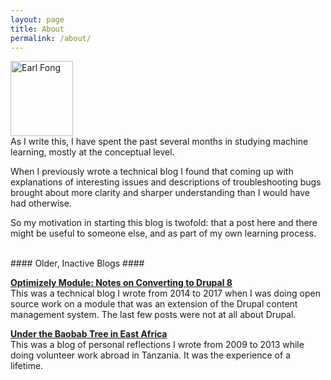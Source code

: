 ```yaml
---
layout: page
title: About
permalink: /about/
---
```


<image src="{{ site.url}}/images/earl-monkish.jpg" alt="Earl Fong" height="120em" width="100em" />
<br />
As I write this, I have spent the past several months in studying machine learning, mostly at the conceptual level.

When I previously wrote a technical blog I found that coming up with explanations of interesting issues
and descriptions of troubleshooting bugs brought about more clarity and sharper understanding than I would have
had otherwise.

So my motivation in starting this blog is twofold: that a post here and there might be useful to someone else, and 
as part of my own learning process.

<br />
#### Older, Inactive Blogs ####

 **[Optimizely Module: Notes on Converting to Drupal 8](https://optimizely-to-drupal-8.blogspot.com/)**  
 This was a technical blog I wrote from 2014 to 2017 when I was doing open source work on a module that
 was an extension of the Drupal content management system. The last few posts were not at all about Drupal.

**[Under the Baobab Tree in East Africa](https://diane-and-earl-in-tz.blogspot.com/)**  
This was a blog of personal reflections I wrote from 2009 to 2013 while doing volunteer work abroad in Tanzania.
It was the experience of a lifetime.

